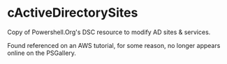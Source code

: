 # cActiveDirectorySites

Copy of Powershell.Org's DSC resource to modify AD sites & services.

Found referenced on an AWS tutorial, for some reason, no longer appears online on the PSGallery.
